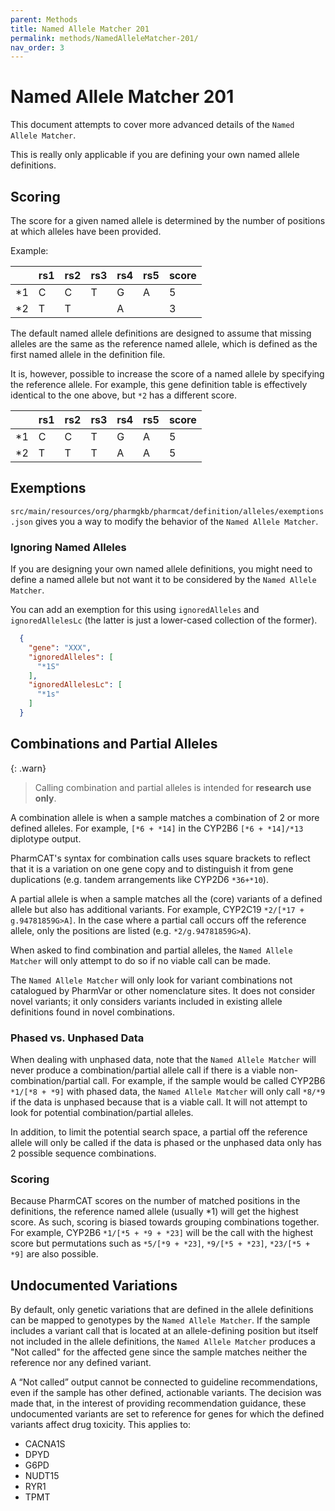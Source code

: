 ```yaml
---
parent: Methods
title: Named Allele Matcher 201
permalink: methods/NamedAlleleMatcher-201/
nav_order: 3
---
```

# Named Allele Matcher 201

This document attempts to cover more advanced details of the `Named Allele Matcher`.

This is really only applicable if you are defining your own named allele definitions.


## Scoring

The score for a given named allele is determined by the number of positions at which alleles have been provided.

Example:

|     | rs1 | rs2 | rs3 | rs4 | rs5 | score |
| --- | --- | --- | --- | --- | --- | ----- |
| \*1 | C   | C   | T   | G   | A   | 5     |
| \*2 | T   | T   |     | A   |     | 3     |

The default named allele definitions are designed to assume that missing alleles are the same as the reference named 
allele, which is defined as the first named allele in the definition file.

It is, however, possible to increase the score of a named allele by specifying the reference allele.  For example, this
gene definition table is effectively identical to the one above, but `*2` has a different score.

|     | rs1 | rs2 | rs3 | rs4 | rs5 | score |
| --- | --- | --- | --- | --- | --- | ----- |
| \*1 | C   | C   | T   | G   | A   | 5     |
| \*2 | T   | T   | T   | A   | A   | 5     |



## Exemptions

`src/main/resources/org/pharmgkb/pharmcat/definition/alleles/exemptions.json` gives you a way to modify the behavior of
the `Named Allele Matcher`.


### Ignoring Named Alleles

If you are designing your own named allele definitions, you might need to define a named allele but not want it to be
considered by the `Named Allele Matcher`.

You can add an exemption for this using `ignoredAlleles` and `ignoredAllelesLc` (the latter is just a lower-cased
collection of the former).

```json
  {
    "gene": "XXX",
    "ignoredAlleles": [
      "*1S"
    ],
    "ignoredAllelesLc": [
      "*1s"
    ]
  }
```


## Combinations and Partial Alleles

{: .warn}
> Calling combination and partial alleles is intended for **research use only**.

A combination allele is when a sample matches a combination of 2 or more defined alleles.  For example, `[*6 + *14]` in
the CYP2B6 `[*6 + *14]/*13` diplotype output.

PharmCAT's syntax for combination calls uses square brackets to reflect that it is a variation on one gene copy and to
distinguish it from gene duplications (e.g. tandem arrangements like CYP2D6 `*36+*10`).

A partial allele is when a sample matches all the (core) variants of a defined allele but also has additional variants.
For example, CYP2C19 `*2/[*17 + g.94781859G>A]`.  In the case where a partial call occurs off the reference allele,
only the positions are listed (e.g. `*2/g.94781859G>A`).

When asked to find combination and partial alleles, the `Named Allele Matcher` will only attempt to do so if no viable 
call can be made. 

The `Named Allele Matcher` will only look for variant combinations not catalogued by PharmVar or other nomenclature 
sites. It does not consider novel variants; it only considers variants included in existing allele definitions found
in novel combinations.


### Phased vs. Unphased Data

When dealing with unphased data, note that the `Named Allele Matcher` will never produce a combination/partial allele
call if there is a viable non-combination/partial call.  For example, if the sample would be called CYP2B6
`*1/[*8 + *9]` with phased data, the `Named Allele Matcher` will only call `*8/*9` if the data is unphased because that
is a viable call.  It will not attempt to look for potential combination/partial alleles.

In addition, to limit the potential search space, a partial off the reference allele will only be called if the data is
phased or the unphased data only has 2 possible sequence combinations.


### Scoring

Because PharmCAT scores on the number of matched positions in the definitions, the reference named allele (usually \*1)
will get the highest score. As such, scoring is biased towards grouping combinations together.  For example, CYP2B6 
`*1/[*5 + *9 + *23]` will be the call with the highest score but permutations such as `*5/[*9 + *23]`, `*9/[*5 + *23]`,
`*23/[*5 + *9]` are also possible.


## Undocumented Variations

By default, only genetic variations that are defined in the allele definitions can be mapped to genotypes by the 
`Named Allele Matcher`. If the sample includes a variant call that is located at an allele-defining position but itself not included in the allele definitions, the `Named Allele Matcher` produces a "Not called" for the affected
gene since the sample matches neither the reference nor any defined variant.

A “Not called” output cannot be connected to guideline recommendations, even if the sample has other defined, actionable variants. The decision was made that, in the interest of providing recommendation guidance, these undocumented variants are set to reference for genes for which the defined variants affect drug toxicity. This applies to:

* CACNA1S
* DPYD
* G6PD
* NUDT15
* RYR1
* TPMT
